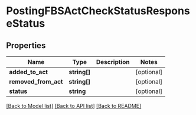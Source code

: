 # PostingFBSActCheckStatusResponseStatus

## Properties
Name | Type | Description | Notes
------------ | ------------- | ------------- | -------------
**added_to_act** | **string[]** |  | [optional] 
**removed_from_act** | **string[]** |  | [optional] 
**status** | **string** |  | [optional] 

[[Back to Model list]](../README.md#documentation-for-models) [[Back to API list]](../README.md#documentation-for-api-endpoints) [[Back to README]](../README.md)


